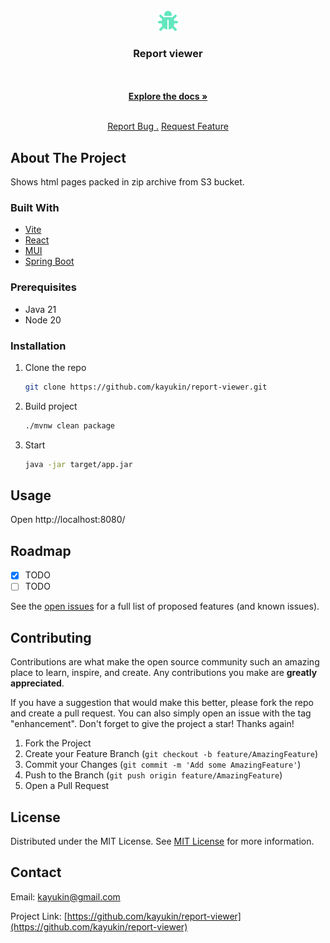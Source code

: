                          
<br/>
<div align="center">
<a href="https://github.com/kayukin/report-viewer">
<img src="https://raw.githubusercontent.com/kayukin/report-viewer/master/src/main/client/public/logo.svg" alt="Logo" width="32" height="32">
</a>
<h3 align="center">Report viewer</h3>
<p align="center">

<br/>
<br/>
<a href="https://github.com/kayukin/report-viewer/wiki"><strong>Explore the docs »</strong></a>
<br/>
<br/>
  
<a href="https://github.com/kayukin/report-viewer/issues/new/choose">Report Bug .</a>
<a href="https://github.com/kayukin/report-viewer/issues/new/choose">Request Feature</a>
</p>
</div>

 ## About The Project

Shows html pages packed in zip archive from S3 bucket.
 ### Built With

- [Vite](https://vitejs.dev/)
- [React](https://react.dev/)
- [MUI](https://mui.com/)
- [Spring Boot](https://docs.spring.io/spring-boot/index.html)
 
 ### Prerequisites

- Java 21
- Node 20
 ### Installation

1. Clone the repo
   ```sh
   git clone https://github.com/kayukin/report-viewer.git
   ```
2. Build project
   ```sh
   ./mvnw clean package
   ```
3. Start
   ```sh
   java -jar target/app.jar
   ```
 ## Usage

Open http://localhost:8080/
 ## Roadmap

- [x] TODO
- [ ] TODO

See the [open issues](https://github.com/kayukin/report-viewer/issues) for a full list of proposed features (and known issues).
 ## Contributing

Contributions are what make the open source community such an amazing place to learn, inspire, and create. Any contributions you make are **greatly appreciated**.

If you have a suggestion that would make this better, please fork the repo and create a pull request. You can also simply open an issue with the tag "enhancement".
Don't forget to give the project a star! Thanks again!

1. Fork the Project
2. Create your Feature Branch (`git checkout -b feature/AmazingFeature`)
3. Commit your Changes (`git commit -m 'Add some AmazingFeature'`)
4. Push to the Branch (`git push origin feature/AmazingFeature`)
5. Open a Pull Request
 ## License

Distributed under the MIT License. See [MIT License](https://opensource.org/licenses/MIT) for more information.
 ## Contact

Email: kayukin@gmail.com

Project Link: [https://github.com/kayukin/report-viewer](https://github.com/kayukin/report-viewer)

